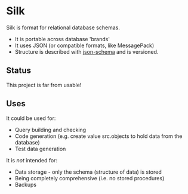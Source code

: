 Silk
===============================

Silk is format for relational database schemas.

* It is portable across database 'brands'
* It uses JSON (or compatible formats, like MessagePack)
* Structure is described with [json-schema](https://json-schema.org/) and is versioned.

Status
-------------------------------

This project is far from usable!

Uses
-------------------------------

It could be used for:

* Query building and checking
* Code generation (e.g. create value src.objects to hold data from the database)
* Test data generation

It is _not_ intended for:

* Data storage - only the schema (structure of data) is stored
* Being completely comprehensive (i.e. no stored procedures)
* Backups

